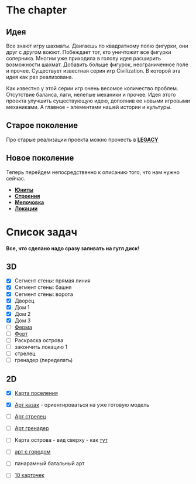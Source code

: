 # The chapter

## Идея

Все знают игру шахматы. Двигаешь по квадратному полю фигурки, они друг с другом воюют. Побеждает тот, кто
уничтожит все фигурки соперника. Многим уже приходила в голову идея расширить возможности шахмат. Добавить больше фигурок,
неограниченное поле и прочее. Существует известная серия игр Civilization. В которой эта идея как раз реализована.   
   
Как известно у этой серии игр очень весомое количество проблем. Отсутствие баланса, лаги, нелепые механики и прочее.
Идея этого проекта улучшить существующую идею, дополнив ее новыми игровыми механиками. А главное - элементами
нашей истории и культуры.

## Старое поколение

Про старые реализации проекта можно прочесть в [**LEGACY**](https://github.com/timattt/Project-LWJGL-gamedev/blob/master/GDD/AboutLegacy.md)

## Новое поколение

Теперь перейдем непосредственно к описанию того, что нам нужно сейчас.

* [**Юниты**](https://github.com/timattt/Project-LWJGL-gamedev/blob/master/GDD/Units.md)
* [**Строения**](https://github.com/timattt/Project-LWJGL-gamedev/blob/master/GDD/Buildings.md)
* [**Мелочовка**](https://github.com/timattt/Project-LWJGL-gamedev/blob/master/GDD/Other.md)
* [**Локации**](https://github.com/timattt/Project-LWJGL-gamedev/blob/master/GDD/Locations.md)

# Список задач

**Все, что сделано надо сразу заливать на гугл диск!**

## 3D

- [x] Сегмент стены: прямая линия
- [x] Сегмент стены: башня
- [x] Сегмент стены: ворота
- [x] Дворец
- [x] Дом 1
- [x] Дом 2
- [x] Дом 3
- [ ] [Ферма](https://github.com/timattt/TheChapterLegacy/blob/master/GDD/Farms.md)
- [ ] [Форт](https://github.com/timattt/TheChapterLegacy/blob/master/GDD/Fort.md)
- [ ] Раскраска острова
- [ ] закончить локацию 1
- [ ] стрелец
- [ ] гренадер (переделать)

## 2D

- [x] [Карта поселения](https://github.com/timattt/TheChapterLegacy/blob/master/GDD/City.md)
- [x] [Арт казак](https://github.com/timattt/TheChapterLegacy/blob/master/GDD/Units.md#%D1%8E%D0%BD%D0%B8%D1%82---%D0%BA%D0%B0%D0%B7%D0%B0%D0%BA) - ориентироваться на уже готовую модель
- [ ] [Арт стрелец](https://github.com/timattt/TheChapterLegacy/blob/master/GDD/Units.md#%D1%8E%D0%BD%D0%B8%D1%82-%D1%81%D1%82%D1%80%D0%B5%D0%BB%D0%B5%D1%86)
- [ ] [Арт гренадер](https://github.com/timattt/TheChapterLegacy/blob/master/GDD/Units.md#%D1%8E%D0%BD%D0%B8%D1%82-%D0%B3%D1%80%D0%B5%D0%BD%D0%B0%D0%B4%D0%B5%D1%80)
- [ ] Карта острова - вид сверху - как [тут](https://user-images.githubusercontent.com/25401699/206702764-ec6ca67c-63cd-4534-b598-243d8cceb6b4.png)
- [ ] [арт с городом](https://github.com/timattt/TheChapterLegacy/blob/master/GDD/City.md#%D0%B0%D1%80%D1%82%D1%8B)
- [ ] панарамный батальный арт
- [ ] [10 карточек](https://github.com/timattt/TheChapterLegacy/blob/master/GDD/Cards.md)

